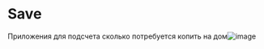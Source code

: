 # Save
  Приложения для подсчета сколько потребуется копить на дом![image](https://user-images.githubusercontent.com/117850602/216778781-3b608909-3469-44ca-a3c0-975cdd1080c7.png)

